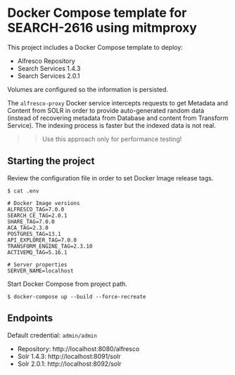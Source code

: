 # Docker Compose template for SEARCH-2616 using mitmproxy

This project includes a Docker Compose template to deploy:

* Alfresco Repository
* Search Services 1.4.3
* Search Services 2.0.1

Volumes are configured so the information is persisted.

The `alfresco-proxy` Docker service intercepts requests to get Metadata and Content from SOLR in order to provide auto-generated random data (instead of recovering metadata from Database and content from Transform Service). The indexing process is faster but the indexed data is not real.

>> Use this approach only for performance testing!

## Starting the project

Review the configuration file in order to set Docker Image release tags.

```
$ cat .env

# Docker Image versions
ALFRESCO_TAG=7.0.0
SEARCH_CE_TAG=2.0.1
SHARE_TAG=7.0.0
ACA_TAG=2.3.0
POSTGRES_TAG=13.1
API_EXPLORER_TAG=7.0.0
TRANSFORM_ENGINE_TAG=2.3.10
ACTIVEMQ_TAG=5.16.1

# Server properties
SERVER_NAME=localhost
```  

Start Docker Compose from project path.

```
$ docker-compose up --build --force-recreate
```

## Endpoints

Default credential: `admin/admin`

* Repository: http://localhost:8080/alfresco
* Solr 1.4.3: http://localhost:8091/solr
* Solr 2.0.1: http://localhost:8092/solr
